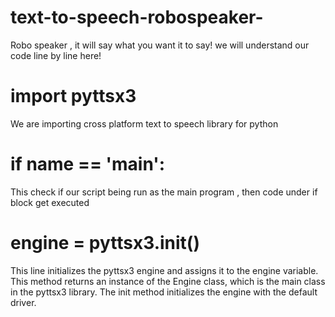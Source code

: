 # text-to-speech-robospeaker-
Robo speaker , it will say what you want it to say!
we will understand our code line by line here!
# import pyttsx3
We are importing cross platform text to speech library for python
# if __name__ == '__main__':
This check if our script being run as the main program , then code under if block get executed
# engine = pyttsx3.init()
This line initializes the pyttsx3 engine and assigns it to the engine variable. This method returns an instance of the Engine class, which is the main class in the pyttsx3 library. The init method initializes the engine with the default driver.


